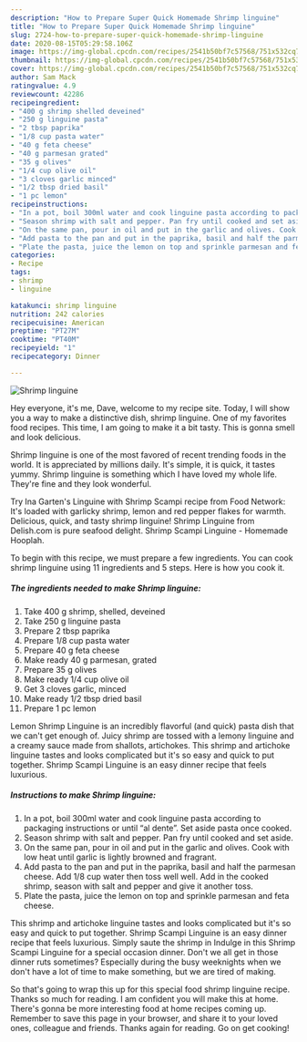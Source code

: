 ```yaml
---
description: "How to Prepare Super Quick Homemade Shrimp linguine"
title: "How to Prepare Super Quick Homemade Shrimp linguine"
slug: 2724-how-to-prepare-super-quick-homemade-shrimp-linguine
date: 2020-08-15T05:29:58.106Z
image: https://img-global.cpcdn.com/recipes/2541b50bf7c57568/751x532cq70/shrimp-linguine-recipe-main-photo.jpg
thumbnail: https://img-global.cpcdn.com/recipes/2541b50bf7c57568/751x532cq70/shrimp-linguine-recipe-main-photo.jpg
cover: https://img-global.cpcdn.com/recipes/2541b50bf7c57568/751x532cq70/shrimp-linguine-recipe-main-photo.jpg
author: Sam Mack
ratingvalue: 4.9
reviewcount: 42286
recipeingredient:
- "400 g shrimp shelled deveined"
- "250 g linguine pasta"
- "2 tbsp paprika"
- "1/8 cup pasta water"
- "40 g feta cheese"
- "40 g parmesan grated"
- "35 g olives"
- "1/4 cup olive oil"
- "3 cloves garlic minced"
- "1/2 tbsp dried basil"
- "1 pc lemon"
recipeinstructions:
- "In a pot, boil 300ml water and cook linguine pasta according to packaging instructions or until “al dente”. Set aside pasta once cooked."
- "Season shrimp with salt and pepper. Pan fry until cooked and set aside."
- "On the same pan, pour in oil and put in the garlic and olives. Cook with low heat until garlic is lightly browned and fragrant."
- "Add pasta to the pan and put in the paprika, basil and half the parmesan cheese. Add 1/8 cup water then toss well well. Add in the cooked shrimp, season with salt and pepper and give it another toss."
- "Plate the pasta, juice the lemon on top and sprinkle parmesan and feta cheese."
categories:
- Recipe
tags:
- shrimp
- linguine

katakunci: shrimp linguine 
nutrition: 242 calories
recipecuisine: American
preptime: "PT27M"
cooktime: "PT40M"
recipeyield: "1"
recipecategory: Dinner

---
```



![Shrimp linguine](https://img-global.cpcdn.com/recipes/2541b50bf7c57568/751x532cq70/shrimp-linguine-recipe-main-photo.jpg)

Hey everyone, it's me, Dave, welcome to my recipe site. Today, I will show you a way to make a distinctive dish, shrimp linguine. One of my favorites food recipes. This time, I am going to make it a bit tasty. This is gonna smell and look delicious.

Shrimp linguine is one of the most favored of recent trending foods in the world. It is appreciated by millions daily. It's simple, it is quick, it tastes yummy. Shrimp linguine is something which I have loved my whole life. They're fine and they look wonderful.

Try Ina Garten&#39;s Linguine with Shrimp Scampi recipe from Food Network: It&#39;s loaded with garlicky shrimp, lemon and red pepper flakes for warmth. Delicious, quick, and tasty shrimp linguine! Shrimp Linguine from Delish.com is pure seafood delight. Shrimp Scampi Linguine - Homemade Hooplah.


To begin with this recipe, we must prepare a few ingredients. You can cook shrimp linguine using 11 ingredients and 5 steps. Here is how you cook it.

<!--inarticleads1-->

##### The ingredients needed to make Shrimp linguine:

1. Take 400 g shrimp, shelled, deveined
1. Take 250 g linguine pasta
1. Prepare 2 tbsp paprika
1. Prepare 1/8 cup pasta water
1. Prepare 40 g feta cheese
1. Make ready 40 g parmesan, grated
1. Prepare 35 g olives
1. Make ready 1/4 cup olive oil
1. Get 3 cloves garlic, minced
1. Make ready 1/2 tbsp dried basil
1. Prepare 1 pc lemon


Lemon Shrimp Linguine is an incredibly flavorful (and quick) pasta dish that we can&#39;t get enough of. Juicy shrimp are tossed with a lemony linguine and a creamy sauce made from shallots, artichokes. This shrimp and artichoke linguine tastes and looks complicated but it&#39;s so easy and quick to put together. Shrimp Scampi Linguine is an easy dinner recipe that feels luxurious. 

<!--inarticleads2-->

##### Instructions to make Shrimp linguine:

1. In a pot, boil 300ml water and cook linguine pasta according to packaging instructions or until “al dente”. Set aside pasta once cooked.
1. Season shrimp with salt and pepper. Pan fry until cooked and set aside.
1. On the same pan, pour in oil and put in the garlic and olives. Cook with low heat until garlic is lightly browned and fragrant.
1. Add pasta to the pan and put in the paprika, basil and half the parmesan cheese. Add 1/8 cup water then toss well well. Add in the cooked shrimp, season with salt and pepper and give it another toss.
1. Plate the pasta, juice the lemon on top and sprinkle parmesan and feta cheese.


This shrimp and artichoke linguine tastes and looks complicated but it&#39;s so easy and quick to put together. Shrimp Scampi Linguine is an easy dinner recipe that feels luxurious. Simply saute the shrimp in Indulge in this Shrimp Scampi Linguine for a special occasion dinner. Don&#39;t we all get in those dinner ruts sometimes? Especially during the busy weeknights when we don&#39;t have a lot of time to make something, but we are tired of making. 

So that's going to wrap this up for this special food shrimp linguine recipe. Thanks so much for reading. I am confident you will make this at home. There's gonna be more interesting food at home recipes coming up. Remember to save this page in your browser, and share it to your loved ones, colleague and friends. Thanks again for reading. Go on get cooking!
